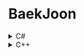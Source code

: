 # BaekJoon 
<details>
<summary>C#</summary>
<div markdown="1">

- [10869 - 사칙연산](https://wny0320-coding.tistory.com/2)
- [2588 - 곱셈](https://wny0320-coding.tistory.com/4)
- [2480 - 주사위 세개](https://wny0320-coding.tistory.com/5)
- [10950 - A + B - 3](https://wny0320-coding.tistory.com/6)
- [15552 - 빠른 A + B](https://wny0320-coding.tistory.com/7)
- [2439 - 별 찍기2](https://wny0320-coding.tistory.com/8)
- [1110 - 더하기 사이클](https://wny0320-coding.tistory.com/9)
- [2562 - 최댓값](https://wny0320-coding.tistory.com/10)
- [4344 - 평균은 넘겠지](https://wny0320-coding.tistory.com/11)
- [1065 - 한수](https://wny0320-coding.tistory.com/12)
- [2675 - 문자열 반복](https://wny0320-coding.tistory.com/13)
- [1152 - 단어의 개수](https://wny0320-coding.tistory.com/14)
- [5622 - 다이얼](https://wny0320-coding.tistory.com/15)
- [2941 - 크로아티아 알파벳](https://wny0320-coding.tistory.com/16)
- [1316 - 그룹 단어 제거](https://wny0320-coding.tistory.com/17)
- [1712 - 손익분기점](https://wny0320-coding.tistory.com/18)
- [2292 - 벌집](https://wny0320-coding.tistory.com/19)
- [2969 - 달팽이는 올라가고 싶다](https://wny0320-coding.tistory.com/20)
- [10250 - ACM 호텔](https://wny0320-coding.tistory.com/21)
- [2775 - 부녀회장이 될테야](https://wny0320-coding.tistory.com/22)
- [2839 - 설탕 배달](https://wny0320-coding.tistory.com/23)
- [10757 - 큰 수 A+B](https://wny0320-coding.tistory.com/24)
- [1978 - 소수 찾기](https://wny0320-coding.tistory.com/25)
- [2581 - 소수](https://wny0320-coding.tistory.com/26)
- [11653 - 소인수 분해](https://wny0320-coding.tistory.com/27)
- [1929 - 소수 구하기](https://wny0320-coding.tistory.com/28)
- [4948 - 베르트랑 공준](https://wny0320-coding.tistory.com/29)
- [2738 - 행렬 덧셈](https://wny0320-coding.tistory.com/30)
- [2566 - 최댓값](https://wny0320-coding.tistory.com/31)
- [2563 - 색종이](https://wny0320-coding.tistory.com/32)
- [2750 - 수 정렬하기](https://wny0320-coding.tistory.com/33)
- [2587 - 대표값2](https://wny0320-coding.tistory.com/34)
- [25305 - 커트라인](https://wny0320-coding.tistory.com/35)
- [2751 - 수 정렬하기 2](https://wny0320-coding.tistory.com/36)
- [9506 - 약수들의 합](https://wny0320-coding.tistory.com/46)
- [24313 - 알고리즘 수업 - 점근적 표기1](https://wny0320-coding.tistory.com/47)
- [9012 - 괄호](https://wny0320-coding.tistory.com/65)
</div>
</details>

<details>
<summary>C++</summary>
<div markdown="1">
  
- [2525 - 오븐시계](https://wny0320-coding.tistory.com/41)
</div>
</details>
